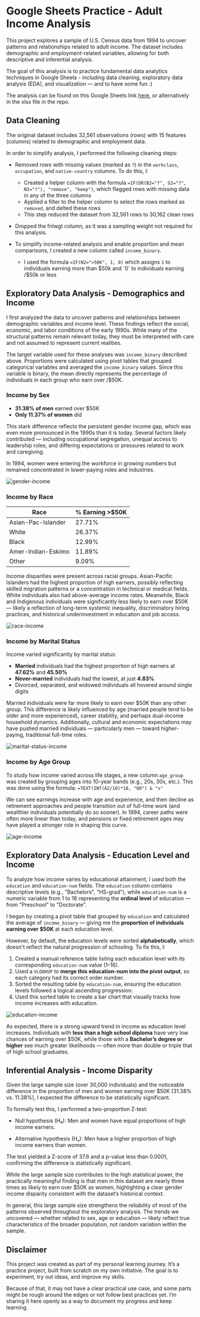 # Google Sheets Practice - Adult Income Analysis

This project explores a sample of U.S. Census data from 1994 to uncover patterns and relationships related to adult income. The dataset includes demographic and employment-related variables, allowing for both descriptive and inferential analysis.

The goal of this analysis is to practice fundamental data analytics techniques in Google Sheets - including data cleaning, exploratory data analysis (EDA), and visualization — and to have some fun :)

The analysis can be found on this Google Sheets link [here](https://docs.google.com/spreadsheets/d/1SgXJ_NF31Wdh373lSayYAlZfaF2aZ2Z4ZmwCLvn4EhQ/edit?usp=sharing), or alternatively in the xlsx file in the repo.

## Data Cleaning

The original dataset includes 32,561 observations (rows) with 15 features (columns) related to demographic and employment data.

In order to simplify analysis, I performed the following cleaning steps:

- Removed rows with missing values (marked as `?`) in the `workclass`, `occupation`, and `native-country` columns. To do this, I:
  - Created a helper column with the formula `=IF(OR(B2="?", G2="?", N2="?"), "remove", "keep")`, which flagged rows with missing data in any of the three columns
  - Applied a filter to the helper column to select the rows marked as `removed`, and delted these rows
  - This step reduced the dataset from 32,561 rows to 30,162 clean rows

- Dropped the fnlwgt column, as it was a sampling weight not required for this analysis.
  
- To simplify income-related analysis and enable proportion and mean comparisons, I created a new column called `income_binary`.
  - I used the formula `=IF(N2=">50K", 1, 0)` which assigns `1` to individuals earning more than $50k and `0` to individuals earning /$50k or less

## Exploratory Data Analysis - Demographics and Income 

I first analyzed the data to uncover patterns and relationships between demographic variables and income level. 
These findings reflect the social, economic, and labor conditions of the early 1990s. While many of the structural patterns remain relevant today, they must be interpreted with care and not assumed to represent current realities.

The target variable used for these analyses was `income_binary` described above.
Proportions were calculated using pivot tables that grouped categorical variables and averaged the `income_binary` values. Since this variable is binary, the mean directly represents the percentage of individuals in each group who earn over /$50K.

### Income by Sex

- **31.38% of men** earned over \$50K  
- **Only 11.37% of women** did

This stark difference reflects the persistent gender income gap, which was even more pronounced in the 1990s than it is today. Several factors likely contributed — including occupational segregation, unequal access to leadership roles, and differing expectations or pressures related to work and caregiving.

In 1994, women were entering the workforce in growing numbers but remained concentrated in lower-paying roles and industries. 

![gender-income](charts/sex_income.png)

### Income by Race

| Race                   | % Earning >\$50K |
|------------------------|------------------|
| Asian-Pac-Islander     | 27.71%           |
| White                  | 26.37%           |
| Black                  | 12.99%           |
| Amer-Indian-Eskimo     | 11.89%           |
| Other                  | 9.09%            |

Income disparities were present across racial groups. Asian-Pacific Islanders had the highest proportion of high earners, possibly reflecting skilled migration patterns or a concentration in technical or medical fields. White individuals also had above-average income rates. Meanwhile, Black and Indigenous individuals were significantly less likely to earn over \$50K — likely a reflection of long-term systemic inequality, discriminatory hiring practices, and historical underinvestment in education and job access.

![race-income](charts/race_income.png)

### Income by Marital Status

Income varied significantly by marital status:

- **Married** individuals had the highest proportion of high earners at **47.62%** and **45.50%**
- **Never-married** individuals had the lowest, at just **4.83%**
- Divorced, separated, and widowed individuals all hovered around single digits

Married individuals were far more likely to earn over \$50K than any other group. This difference is likely influenced by age (married people tend to be older and more experienced), career stability, and perhaps dual-income household dynamics. 
Additionally, cultural and economic expectations may have pushed married individuals — particularly men — toward higher-paying, traditional full-time roles.

![marital-status-income](charts/marital_status_income.png)

### Income by Age Group

To study how income varied across life stages, a new column `age_group` was created by grouping ages into 10-year bands (e.g., 20s, 30s, etc.). This was done using the formula: `=TEXT(INT(A2/10)*10, "00") & "s"`

We can see earnings increase with age and experience, and then decline as retirement approaches and people transition out of full-time work (and wealthier individuals potentially do so sooner). 
In 1994, career paths were often more linear than today, and pensions or fixed retirement ages may have played a stronger role in shaping this curve.

![age-income](charts/age_income.png)

## Exploratory Data Analysis - Education Level and Income

To analyze how income varies by educational attainment, I used both the `education` and `education-num` fields. The `education` column contains descriptive levels (e.g., "Bachelors", "HS-grad"), while `education-num` is a numeric variable from 1 to 16 representing the **ordinal level** of education — from "Preschool" to "Doctorate".

I began by creating a pivot table that grouped by `education` and calculated the average of `income_binary` — giving me the **proportion of individuals earning over \$50K** at each education level.

However, by default, the education levels were sorted **alphabetically**, which doesn't reflect the natural progression of schooling. To fix this, I:

1. Created a manual reference table listing each education level with its corresponding `education-num` value (1–16).
2. Used a `VLOOKUP` to **merge this education-num into the pivot output**, so each category had its correct order number.
3. Sorted the resulting table by `education-num`, ensuring the education levels followed a logical ascending progression.
4. Used this sorted table to create a bar chart that visually tracks how income increases with education.

![education-income](charts/education_income.png)

As expected, there is a strong upward trend in income as education level increases. Individuals with **less than a high school diploma** have very low chances of earning over \$50K, while those with a **Bachelor’s degree or higher** see much greater likelihoods — often more than double or triple that of high school graduates.

## Inferential Analysis - Income Disparity 

Given the large sample size (over 30,000 individuals) and the noticeable difference in the proportion of men and women earning over $50K (31.38% vs. 11.38%), I expected the difference to be statistically significant.

To formally test this, I performed a two-proportion Z-test:

- Null hypothesis (H₀): Men and women have equal proportions of high income earners.

- Alternative hypothesis (Hₐ): Men have a higher proportion of high income earners than women.

The test yielded a Z-score of 37.6 and a p-value less than 0.0001, confirming the difference is statistically significant.

While the large sample size contributes to the high statistical power, the practically meaningful finding is that men in this dataset are nearly three times as likely to earn over $50K as women, highlighting a clear gender income disparity consistent with the dataset’s historical context.

In general, this large sample size strengthens the reliability of most of the patterns observed throughout the exploratory analysis. The trends we uncovered — whether related to sex, age or education — likely reflect true characteristics of the broader population, not random variation within the sample.

## Disclaimer

This project was created as part of my personal learning journey. It’s a practice project, built from scratch on my own initiative. The goal is to experiment, try out ideas, and improve my skills.

Because of that, it may not have a clear practical use case, and some parts might be rough around the edges or not follow best practices yet. I’m sharing it here openly as a way to document my progress and keep learning.
